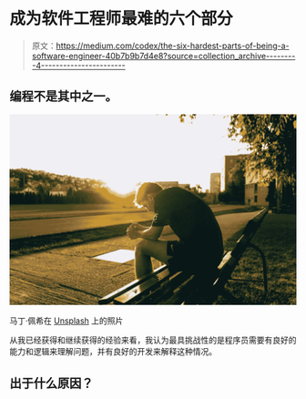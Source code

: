 # 成为软件工程师最难的六个部分

> 原文：<https://medium.com/codex/the-six-hardest-parts-of-being-a-software-engineer-40b7b9b7d4e8?source=collection_archive---------4----------------------->

## 编程不是其中之一。

![](img/428afc15150a1b7c926b3a59c3f9cac5.png)

马丁·佩希在 [Unsplash](https://unsplash.com?utm_source=medium&utm_medium=referral) 上的照片

从我已经获得和继续获得的经验来看，我认为最具挑战性的是程序员需要有良好的能力和逻辑来理解问题，并有良好的开发来解释这种情况。

## **出于什么原因？**